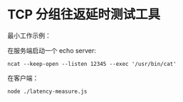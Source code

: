# TCP 分组往返延时测试工具

最小工作示例：

在服务端启动一个 echo server:

```
ncat --keep-open --listen 12345 --exec '/usr/bin/cat'
```

在客户端：

```
node ./latency-measure.js
```
